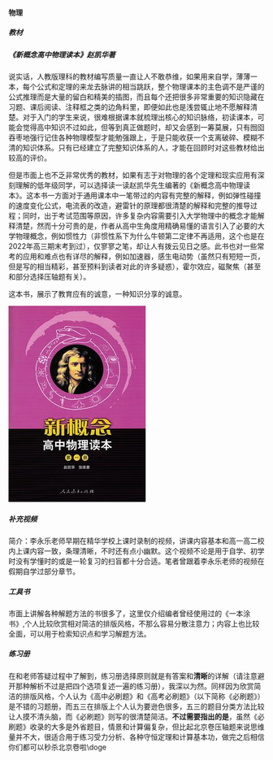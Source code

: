 #### 物理

##### 教材

##### 《新概念高中物理读本》赵凯华著

说实话，人教版理科的教材编写质量一直让人不敢恭维，如果用来自学，薄薄一本，每个公式和定理的来龙去脉讲的相当跳跃，整个物理课本的主色调不是严谨的公式推理而是大量的留白和精美的插图，而且每个还把很多非常重要的知识隐藏在习题、课后阅读、注释框之类的边角料里，即便如此也是浅尝辄止地不愿解释清楚。对于入门的学生来说，很难根据课本就梳理出核心的知识脉络，初读课本，可能会觉得高中知识不过如此，但等到真正做题时，却又会感到一筹莫展，只有囫囵吞枣地强行记住各种物理模型才能勉强跟上，于是只能收获一个支离破碎、模糊不清的知识体系。只有已经建立了完整知识体系的人，才能在回顾时对这些教材给出较高的评价。

但是市面上也不乏非常优秀的教材，如果有志于对物理的各个定理和现实应用有深刻理解的低年级同学，可以选择读一读赵凯华先生编著的《新概念高中物理读本》。这本书一方面对于通用课本中一笔带过的内容有完整的解释，例如弹性碰撞的速度变化公式，电流表的改造，避雷针的原理都很清楚的解释和完整的推导过程；同时，出于考试范围等原因，许多复杂内容需要引入大学物理中的概念才能解释清楚，然而十分可贵的是，作者从高中生角度用精确易懂的语言引入了必要的大学物理概念，例如惯性力（非惯性系下为什么牛顿第二定律不再适用，这个也是在2022年高三期末考到过），仅寥寥之笔，却让人有拨云见日之感。此书也对一些常考的应用和难点也有详尽的解释，例如加速器，感生电动势（虽然只有短短一页，但是写的相当精彩，甚至预料到读者对此的许多疑惑），霍尔效应，磁聚焦（甚至和部分选择压轴题有关）。

这本书，展示了教育应有的诚意，一种知识分享的诚意。

![新概念物理读本](phy_txtbk.jpg)

##### 补充视频

简介：李永乐老师早期在精华学校上课时录制的视频，讲课内容基本和高一高二校内上课内容一致，条理清晰，不时还有点小幽默。这个视频不论是用于自学、初学时没有学懂时的或是一轮复习的扫盲都十分合适。笔者曾跟着李永乐老师的视频在假期自学过部分章节。

##### 工具书

市面上讲解各种解题方法的书很多了，这里仅介绍编者曾经使用过的《一本涂书》,个人比较欣赏相对简洁的排版风格，不那么容易分散注意力；内容上也比较全面，可以用于检索知识点和学习解题方法。

##### 练习册

在和老师答疑过程中了解到，练习册选择原则就是有答案和**清晰**的详解（请注意避开那种解析不过是把四个选项复述一遍的练习册），我深以为然。同样因为欣赏简洁的排版风格，个人认为《高中必刷题》和《高考必刷题》（以下简称《必刷题》）是不错的习题册，而五三在排版上个人认为要逊色很多，五三的题目分类方法比较让人摸不清头脑，而《必刷题》则写的很清楚简洁。**不过需要指出的是**，虽然《必刷题》收录的大多是外省题目，情景和计算偏复杂，但比起北京卷压轴题来说思维量并不大，很适合用于练习受力分析、各种守恒定理和计算基本功，做完之后相信你们都可以秒杀北京卷啦\doge